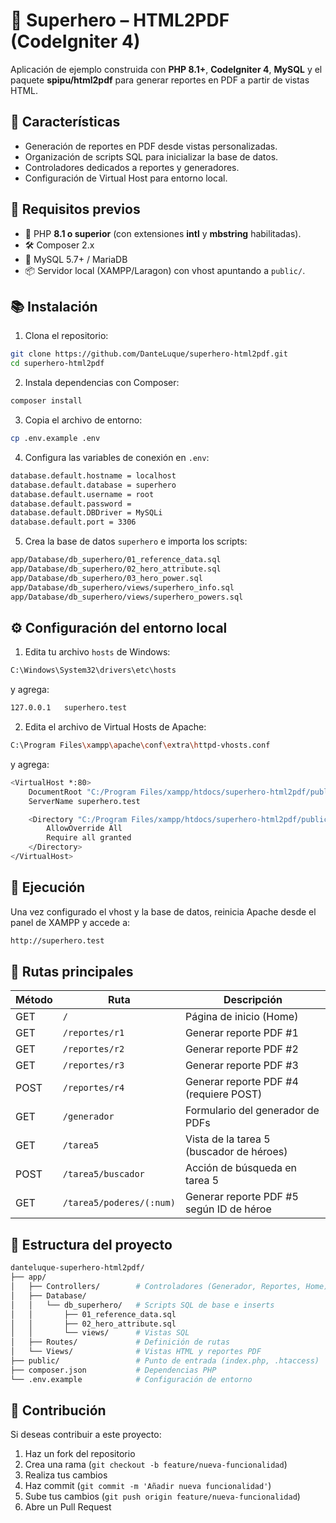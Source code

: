# 🦸 Superhero – HTML2PDF (CodeIgniter 4)

Aplicación de ejemplo construida con **PHP 8.1+**, **CodeIgniter 4**, **MySQL** y el paquete **spipu/html2pdf** para generar reportes en PDF a partir de vistas HTML.

## 🔄 Características

-   Generación de reportes en PDF desde vistas personalizadas.
-   Organización de scripts SQL para inicializar la base de datos.
-   Controladores dedicados a reportes y generadores.
-   Configuración de Virtual Host para entorno local.

## 📅 Requisitos previos
-   🐘 PHP **8.1 o superior** (con extensiones **intl** y **mbstring** habilitadas).
-   🛠️ Composer 2.x
-   🐬 MySQL 5.7+ / MariaDB
-   📦 Servidor local (XAMPP/Laragon) con vhost apuntando a `public/`.

## 📚 Instalación
1.  Clona el repositorio:
```bash
git clone https://github.com/DanteLuque/superhero-html2pdf.git
cd superhero-html2pdf
```
2.  Instala dependencias con Composer:
```bash
composer install
```
3.  Copia el archivo de entorno:
```bash
cp .env.example .env
```
4. Configura las variables de conexión en `.env`:
```bash
database.default.hostname = localhost
database.default.database = superhero
database.default.username = root
database.default.password =
database.default.DBDriver = MySQLi
database.default.port = 3306
```
5. Crea la base de datos `superhero` e importa los scripts:
```bash
app/Database/db_superhero/01_reference_data.sql
app/Database/db_superhero/02_hero_attribute.sql
app/Database/db_superhero/03_hero_power.sql
app/Database/db_superhero/views/superhero_info.sql
app/Database/db_superhero/views/superhero_powers.sql
```
## ⚙️ Configuración del entorno local

1.  Edita tu archivo `hosts` de Windows:
```bash
C:\Windows\System32\drivers\etc\hosts
```
y agrega:
```bash
127.0.0.1   superhero.test
```
2. Edita el archivo de Virtual Hosts de Apache:
```bash
C:\Program Files\xampp\apache\conf\extra\httpd-vhosts.conf
```
y agrega:
```bash
<VirtualHost *:80>
    DocumentRoot "C:/Program Files/xampp/htdocs/superhero-html2pdf/public"
    ServerName superhero.test

    <Directory "C:/Program Files/xampp/htdocs/superhero-html2pdf/public">
        AllowOverride All
        Require all granted
    </Directory>
</VirtualHost>
```
## 🚀 Ejecución
Una vez configurado el vhost y la base de datos, reinicia Apache desde el panel de XAMPP y accede a:
```bash
http://superhero.test
```
## 🧭 Rutas principales
| Método | Ruta                          | Descripción                                 |
|--------|-------------------------------|---------------------------------------------|
| GET    | `/`                           | Página de inicio (Home)                     |
| GET    | `/reportes/r1`                | Generar reporte PDF #1                      |
| GET    | `/reportes/r2`                | Generar reporte PDF #2                      |
| GET    | `/reportes/r3`                | Generar reporte PDF #3                      |
| POST   | `/reportes/r4`                | Generar reporte PDF #4 (requiere POST)      |
| GET    | `/generador`                  | Formulario del generador de PDFs            |
| GET    | `/tarea5`                     | Vista de la tarea 5 (buscador de héroes)    |
| POST   | `/tarea5/buscador`            | Acción de búsqueda en tarea 5               |
| GET    | `/tarea5/poderes/(:num)`      | Generar reporte PDF #5 según ID de héroe    |


## 📁 Estructura del proyecto
```bash
danteluque-superhero-html2pdf/
├── app/
│   ├── Controllers/        # Controladores (Generador, Reportes, Home)
│   ├── Database/
│   │   └── db_superhero/   # Scripts SQL de base e inserts
│   │       ├── 01_reference_data.sql
│   │       ├── 02_hero_attribute.sql
│   │       └── views/      # Vistas SQL
│   ├── Routes/             # Definición de rutas
│   └── Views/              # Vistas HTML y reportes PDF
├── public/                 # Punto de entrada (index.php, .htaccess)
├── composer.json           # Dependencias PHP
└── .env.example            # Configuración de entorno
```
## 📝 Contribución

Si deseas contribuir a este proyecto:
1.  Haz un fork del repositorio
2.  Crea una rama (`git checkout -b feature/nueva-funcionalidad`)
3.  Realiza tus cambios
4.  Haz commit (`git commit -m 'Añadir nueva funcionalidad'`)
5.  Sube tus cambios (`git push origin feature/nueva-funcionalidad`)
6.  Abre un Pull Request